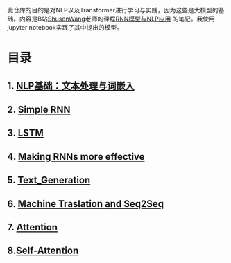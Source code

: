 此仓库的目的是对NLP以及Transformer进行学习与实践，因为这些是大模型的基础。内容是B站[ShusenWang](https://space.bilibili.com/1369507485)老师的课程[RNN模型与NLP应用](https://www.bilibili.com/video/BV1w54y1L7xK?spm_id_from=333.788.videopod.sections&vd_source=e63f08e3795a7d51a7cfc6c0294d87ee) 的笔记。我使用jupyter notebook实践了其中提出的模型。

# 目录
## 1. [NLP基础：文本处理与词嵌入](Preliminaries/NLP基础：文本处理与词嵌入.md)
## 2. [Simple RNN](RNN/Simple_RNN.md) 
## 3. [LSTM](LSTM/Long_Short_Term_Memory.md)
## 4. [Making RNNs more effective](More_effective_RNN/Making_RNNs_more_effective.md)
## 5. [Text_Generation](Text_Generation/Text_Generation.md)
## 6. [Machine Traslation and Seq2Seq](Seq2Seq/Seq2Seq.md)
## 7. [Attention](Attention/Attention.md)
## 8.[Self-Attention](Attention/Self_Attention.md)

